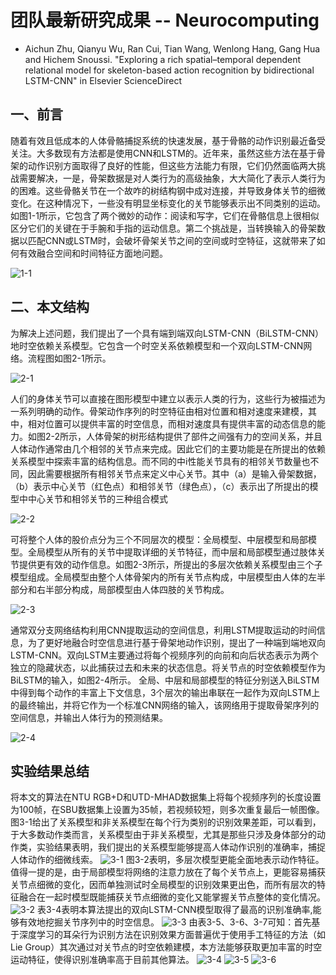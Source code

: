 # 团队最新研究成果 -- Neurocomputing
+ Aichun Zhu, Qianyu Wu, Ran Cui, Tian Wang, Wenlong Hang, Gang Hua and Hichem Snoussi. "Exploring a rich spatial–temporal dependent relational model for
skeleton-based action recognition by bidirectional LSTM-CNN" in Elsevier ScienceDirect

## 一、前言

随着有效且低成本的人体骨骼捕捉系统的快速发展，基于骨骼的动作识别最近备受关注。大多数现有方法都是使用CNN和LSTM的。近年来，虽然这些方法在基于骨架的动作识别方面取得了良好的性能，但这些方法能力有限，它们仍然面临两大挑战需要解决，一是，骨架数据是对人类行为的高级抽象，大大简化了表示人类行为的困难。这些骨骼关节在一个故咋的树结构钢中成对连接，并导致身体关节的细微变化。在这种情况下，一些没有明显坐标变化的关节能够表示出不同类别的运动。如图1-1所示，它包含了两个微妙的动作：阅读和写字，它们在骨骼信息上很相似区分它们的关键在于手腕和手指的运动信息。第二个挑战是，当转换输入的骨架数据以匹配CNN或LSTM时，会破坏骨架关节之间的空间或时空特征，这就带来了如何有效融合空间和时间特征方面地问题。

![1-1](https://github.com/NjtechCVLab/Level_2/blob/main/Action_Recognition/imgs/1-1.png)

## 二、本文结构

为解决上述问题，我们提出了一个具有端到端双向LSTM-CNN（BiLSTM-CNN）地时空依赖关系模型。它包含一个时空关系依赖模型和一个双向LSTM-CNN网络。流程图如图2-1所示。

![2-1](https://github.com/NjtechCVLab/Level_2/blob/main/Action_Recognition/imgs/2-1.png)

人们的身体关节可以直接在图形模型中建立以表示人类的行为，这些行为被描述为一系列明确的动作。骨架动作序列的时空特征由相对位置和相对速度来建模，其中，相对位置可以提供丰富的时空信息，而相对速度具有提供丰富的动态信息的能力。如图2-2所示，人体骨架的树形结构提供了部件之间强有力的空间关系，并且人体动作通常由几个相邻的关节点来完成。因此它们的主要功能是在所提出的依赖关系模型中探索丰富的结构信息。而不同的中i性能关节具有的相邻关节数量也不同，因此需要根据所有相邻关节点来定义中心关节。其中（a）是输入骨架数据，（b）表示中心关节（红色点）和相邻关节（绿色点），（c）表示出了所提出的模型中中心关节和相邻关节的三种组合模式

![2-2](https://github.com/NjtechCVLab/Level_2/blob/main/Action_Recognition/imgs/2-2.png)

可将整个人体的股价点分为三个不同层次的模型：全局模型、中层模型和局部模型。全局模型从所有的关节中提取详细的关节特征，而中层和局部模型通过肢体关节提供更有效的动作信息。如图2-3所示，所提出的多层次依赖关系模型由三个子模型组成。全局模型由整个人体骨架内的所有关节点构成，中层模型由人体的左半部分和右半部分构成，局部模型由人体四肢的关节构成。

![2-3](https://github.com/NjtechCVLab/Level_2/blob/main/Action_Recognition/imgs/2-3.png)

通常双分支网络结构利用CNN提取运动的空间信息，利用LSTM提取运动的时间信息，为了更好地融合时空信息进行基于骨架地动作识别，提出了一种端到端地双向LSTM-CNN。双向LSTM主要通过将每个视频序列的向前和向后状态表示为两个独立的隐藏状态，以此捕获过去和未来的状态信息。将关节点的时空依赖模型作为BiLSTM的输入，如图2-4所示。
全局、中层和局部模型的特征分别送入BiLSTM中得到每个动作的丰富上下文信息，3个层次的输出串联在一起作为双向LSTM上的最终输出，并将它作为一个标准CNN网络的输入，该网络用于提取骨架序列的空间信息，并输出人体行为的预测结果。

![2-4](https://github.com/NjtechCVLab/Level_2/blob/main/Action_Recognition/imgs/2-4.png)

## 实验结果总结
将本文的算法在NTU RGB+D和UTD-MHAD数据集上将每个视频序列的长度设置为100帧，在SBU数据集上设置为35帧，若视频较短，则多次重复最后一帧图像。图3-1给出了关系模型和非关系模型在每个行为类别的识别效果差距，可以看到，于大多数动作类而言，关系模型由于非关系模型，尤其是那些只涉及身体部分的动作类，实验结果表明，我们提出的关系模型能够提高人体动作识别的准确率，捕捉人体动作的细微线索。
![3-1](https://github.com/NjtechCVLab/Level_2/blob/main/Action_Recognition/imgs/2-4.png)
图3-2表明，多层次模型更能全面地表示动作特征。值得一提的是，由于局部模型将网络的注意力放在了每个关节点上，更能容易捕获关节点细微的变化，因而单独测试时全局模型的识别效果更出色，而所有层次的特征融合在一起时模型既能捕获关节点细微的变化又能掌握关节点整体的变化情况。
![3-2](https://github.com/NjtechCVLab/Level_2/blob/main/Action_Recognition/imgs/3-2.png)
表3-4表明本算法提出的双向LSTM-CNN模型取得了最高的识别准确率,能够有效地挖掘关节序列中的时空信息。
![3-3](https://github.com/NjtechCVLab/Level_2/blob/main/Action_Recognition/imgs/3-3.png)
由表3-5、3-6、3-7可知：首先基于深度学习的耳朵行为识别方法在识别效果方面普遍优于使用手工特征的方法（如Lie Group）其次通过对关节点的时空依赖建模，本方法能够获取更加丰富的时空运动特征，使得识别准确率高于目前其他算法。
![3-4](https://github.com/NjtechCVLab/Level_2/blob/main/Action_Recognition/imgs/3-4.png)
![3-5](https://github.com/NjtechCVLab/Level_2/blob/main/Action_Recognition/imgs/3-5.png)
![3-6](https://github.com/NjtechCVLab/Level_2/blob/main/Action_Recognition/imgs/3-6.png)
